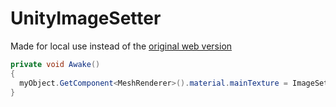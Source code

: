 # UnityImageSetter
Made for local use instead of the [original web version](https://github.com/fchb1239/UnityImageDownloader)

```cs
private void Awake()
{
  myObject.GetComponent<MeshRenderer>().material.mainTexture = ImageSetter.LoadImage("C:\\ExampleFolder\\ExampleImage.png", FilterMode.Bilinear, 1024, 1024);
}
```
